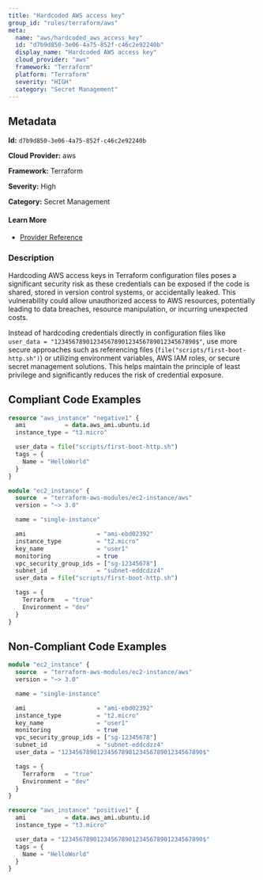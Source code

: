 ```yaml
---
title: "Hardcoded AWS access key"
group_id: "rules/terraform/aws"
meta:
  name: "aws/hardcoded_aws_access_key"
  id: "d7b9d850-3e06-4a75-852f-c46c2e92240b"
  display_name: "Hardcoded AWS access key"
  cloud_provider: "aws"
  framework: "Terraform"
  platform: "Terraform"
  severity: "HIGH"
  category: "Secret Management"
---
```

## Metadata

**Id:** `d7b9d850-3e06-4a75-852f-c46c2e92240b`

**Cloud Provider:** aws

**Framework:** Terraform

**Severity:** High

**Category:** Secret Management

#### Learn More

 - [Provider Reference](https://registry.terraform.io/providers/hashicorp/aws/latest/docs/resources/instance)

### Description

 Hardcoding AWS access keys in Terraform configuration files poses a significant security risk as these credentials can be exposed if the code is shared, stored in version control systems, or accidentally leaked. This vulnerability could allow unauthorized access to AWS resources, potentially leading to data breaches, resource manipulation, or incurring unexpected costs.

Instead of hardcoding credentials directly in configuration files like `user_data = "1234567890123456789012345678901234567890$"`, use more secure approaches such as referencing files (`file("scripts/first-boot-http.sh")`) or utilizing environment variables, AWS IAM roles, or secure secret management solutions. This helps maintain the principle of least privilege and significantly reduces the risk of credential exposure.


## Compliant Code Examples
```terraform
resource "aws_instance" "negative1" {
  ami           = data.aws_ami.ubuntu.id
  instance_type = "t3.micro"

  user_data = file("scripts/first-boot-http.sh")
  tags = {
    Name = "HelloWorld"
  }
}


```

```terraform
module "ec2_instance" {
  source  = "terraform-aws-modules/ec2-instance/aws"
  version = "~> 3.0"

  name = "single-instance"

  ami                    = "ami-ebd02392"
  instance_type          = "t2.micro"
  key_name               = "user1"
  monitoring             = true
  vpc_security_group_ids = ["sg-12345678"]
  subnet_id              = "subnet-eddcdzz4"
  user_data = file("scripts/first-boot-http.sh")

  tags = {
    Terraform   = "true"
    Environment = "dev"
  }
}

```
## Non-Compliant Code Examples
```terraform
module "ec2_instance" {
  source  = "terraform-aws-modules/ec2-instance/aws"
  version = "~> 3.0"

  name = "single-instance"

  ami                    = "ami-ebd02392"
  instance_type          = "t2.micro"
  key_name               = "user1"
  monitoring             = true
  vpc_security_group_ids = ["sg-12345678"]
  subnet_id              = "subnet-eddcdzz4"
  user_data = "1234567890123456789012345678901234567890$"

  tags = {
    Terraform   = "true"
    Environment = "dev"
  }
}

```

```terraform
resource "aws_instance" "positive1" {
  ami           = data.aws_ami.ubuntu.id
  instance_type = "t3.micro"

  user_data = "1234567890123456789012345678901234567890$"
  tags = {
    Name = "HelloWorld"
  }
}


```